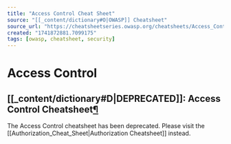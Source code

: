 ```yaml
---
title: "Access Control Cheat Sheet"
source: "[[_content/dictionary#O|OWASP]] Cheatsheet"
source_url: "https://cheatsheetseries.owasp.org/cheatsheets/Access_Control_Cheat_Sheet.html"
created: "1741872881.7099175"
tags: [owasp, cheatsheet, security]
---
```

# Access Control

## [[_content/dictionary#D|DEPRECATED]]: Access Control Cheatsheet[¶](#deprecated-access-control-cheatsheet)
The Access Control cheatsheet has been deprecated.
Please visit the [[Authorization_Cheat_Sheet|Authorization Cheatsheet]] instead.